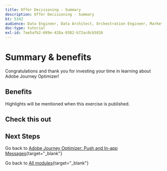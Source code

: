 ```yaml
---
title: Offer Decisioning - Summary
description: Offer Decisioning - Summary
kt: 5342
audience: Data Engineer, Data Architect, Orchestration Engineer, Marketer
doc-type: tutorial
exl-id: 7ae5afb2-689e-428a-9382-b72ac0cb5826
---
```

# Summary & benefits

Congratulations and thank you for investing your time in learning about Adobe Journey Optimizer! 

## Benefits

Highlights will be mentioned when this exercise is published.

## Check this out

## Next Steps

Go back to [Adobe Journey Optimizer: Push and In-app Messages](ajopushinapp.md){target="_blank"}

Go back to [All modules](./../../../../overview.md){target="_blank"}

